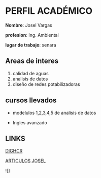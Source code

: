 # PERFIL ACADÉMICO

**Nombre**: Josel Vargas

**profesion**: Ing. Ambiental

**lugar de trabajo**: senara



## Areas de interes 
1. calidad de aguas
2. analisis de datos
3. diseño de redes potabilizadoras

## cursos llevados 
* modelulos 1,2,3,4,5 de analisis de datos
    
* Ingles avanzado

## LINKS
[DIGHCR](https://dighcr.com/)

[ARTICULOS JOSEL](https://www.mdpi.com/2073-4441/13/19/2631)


![]

